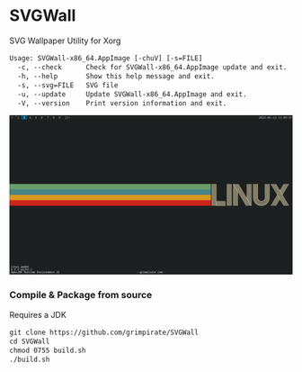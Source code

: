 # SVGWall
SVG Wallpaper Utility for Xorg

    Usage: SVGWall-x86_64.AppImage [-chuV] [-s=FILE]
      -c, --check      Check for SVGWall-x86_64.AppImage update and exit.
      -h, --help       Show this help message and exit.
      -s, --svg=FILE   SVG file
      -u, --update     Update SVGWall-x86_64.AppImage and exit.
      -V, --version    Print version information and exit.

![Screenshot](https://raw.githubusercontent.com/grimpirate/SVGWall/main/screenshot.png "SVGWall")

### Compile & Package from source
Requires a JDK

    git clone https://github.com/grimpirate/SVGWall
    cd SVGWall
    chmod 0755 build.sh
    ./build.sh
